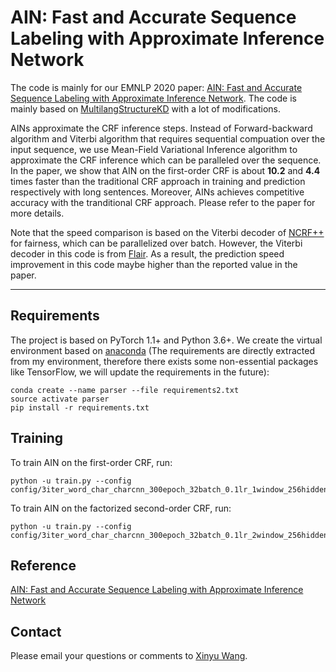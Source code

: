 
# AIN: Fast and Accurate Sequence Labeling with Approximate Inference Network

The code is mainly for our EMNLP 2020 paper: [AIN: Fast and Accurate Sequence Labeling with Approximate Inference Network](http://faculty.sist.shanghaitech.edu.cn/faculty/tukw/emnlp20ain.pdf).
The code is mainly based on [MultilangStructureKD](https://github.com/Alibaba-NLP/MultilangStructureKD) with a lot of modifications.

AINs approximate the CRF inference steps. Instead of Forward-backward algorithm and Viterbi algorithm that requires sequential compuation over the input sequence, we use Mean-Field Variational Inference algorithm to approximate the CRF inference which can be paralleled over the sequence. In the paper, we show that AIN on the first-order CRF is about **10.2** and **4.4** times faster than the traditional CRF approach in training and prediction respectively with long sentences. Moreover, AINs achieves competitive accuracy with the tranditional CRF approach. Please refer to the paper for more details. 

Note that the speed comparison is based on the Viterbi decoder of [NCRF++](https://github.com/jiesutd/NCRFpp) for fairness, which can be parallelized over batch. However, the Viterbi decoder in this code is from [Flair](https://github.com/flairNLP/flair). As a result, the prediction speed improvement in this code maybe higher than the reported value in the paper. 

---

## Requirements

The project is based on PyTorch 1.1+ and Python 3.6+. We create the virtual environment based on [anaconda](https://www.anaconda.com/) (The requirements are directly extracted from my environment, therefore there exists some non-essential packages like TensorFlow, we will update the requirements in the future):

```
conda create --name parser --file requirements2.txt
source activate parser
pip install -r requirements.txt
```

## Training
To train AIN on the first-order CRF, run:
```
python -u train.py --config config/3iter_word_char_charcnn_300epoch_32batch_0.1lr_1window_256hidden_en_lample_monolingual_mfvi_sentloss_10patience_baseline_fast_2nd_startend_sentbatch_norelearn_nodev_ner35.yaml
```

To train AIN on the factorized second-order CRF, run:
```
python -u train.py --config config/3iter_word_char_charcnn_300epoch_32batch_0.1lr_2window_256hidden_en_lample_monolingual_mfvi_sentloss_10patience_baseline_fast_2nd_startend_sentbatch_norelearn_nodev_ner35.yaml
```

## Reference

[AIN: Fast and Accurate Sequence Labeling with Approximate Inference Network](http://faculty.sist.shanghaitech.edu.cn/faculty/tukw/emnlp20ain.pdf)


## Contact 

Please email your questions or comments to [Xinyu Wang](http://wangxinyu0922.github.io/).

